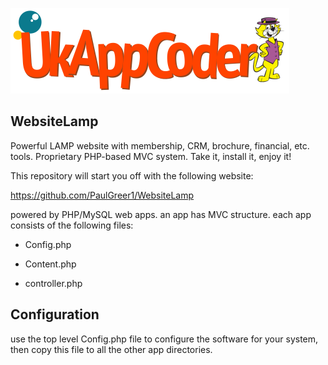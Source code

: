 ![Request_response_sequence_diagram](https://github.com/PaulGreer1/WebsiteLamp/blob/main/UKAPPCODER_002.png)

## WebsiteLamp

Powerful LAMP website with membership, CRM, brochure, financial, etc. tools. Proprietary PHP-based MVC system. Take it, install it, enjoy it!

This repository will start you off with the following website:

https://github.com/PaulGreer1/WebsiteLamp

powered by PHP/MySQL web apps. an app has MVC structure. each app consists of the following files:

* Config.php

* Content.php

* controller.php

## Configuration

use the top level Config.php file to configure the software for your system, then copy this file to all the other app directories.
